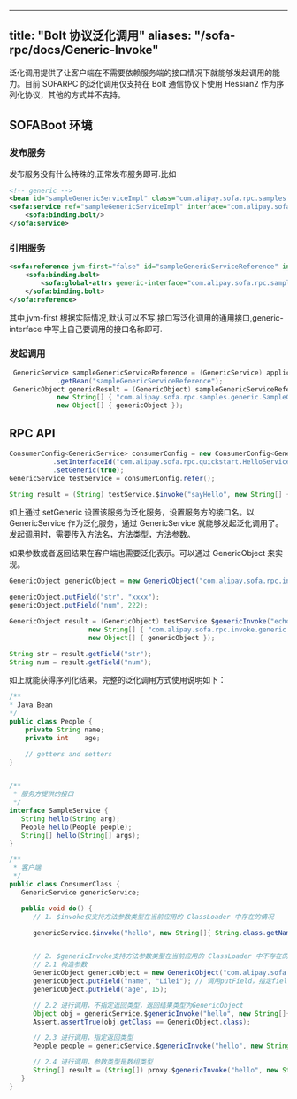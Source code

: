 
---
title: "Bolt 协议泛化调用"
aliases: "/sofa-rpc/docs/Generic-Invoke"
---


泛化调用提供了让客户端在不需要依赖服务端的接口情况下就能够发起调用的能力。目前 SOFARPC 的泛化调用仅支持在 Bolt 通信协议下使用 Hessian2 作为序列化协议，其他的方式并不支持。

## SOFABoot 环境

### 发布服务

发布服务没有什么特殊的,正常发布服务即可.比如

```xml
<!-- generic -->
<bean id="sampleGenericServiceImpl" class="com.alipay.sofa.rpc.samples.generic.SampleGenericServiceImpl"/>
<sofa:service ref="sampleGenericServiceImpl" interface="com.alipay.sofa.rpc.samples.generic.SampleGenericService">
    <sofa:binding.bolt/>
</sofa:service>

```

### 引用服务
```xml
<sofa:reference jvm-first="false" id="sampleGenericServiceReference" interface="com.alipay.sofa.rpc.api.GenericService">
    <sofa:binding.bolt>
        <sofa:global-attrs generic-interface="com.alipay.sofa.rpc.samples.generic.SampleGenericService"/>
    </sofa:binding.bolt>
</sofa:reference>
```

其中,jvm-first 根据实际情况,默认可以不写,接口写泛化调用的通用接口,generic-interface 中写上自己要调用的接口名称即可.

### 发起调用

````java
 GenericService sampleGenericServiceReference = (GenericService) applicationContext
            .getBean("sampleGenericServiceReference");
 GenericObject genericResult = (GenericObject) sampleGenericServiceReference.$genericInvoke("sayGeneric",
            new String[] { "com.alipay.sofa.rpc.samples.generic.SampleGenericParamModel" },
            new Object[] { genericObject });
````

## RPC API



```java
ConsumerConfig<GenericService> consumerConfig = new ConsumerConfig<GenericService>()
           .setInterfaceId("com.alipay.sofa.rpc.quickstart.HelloService")
           .setGeneric(true);
GenericService testService = consumerConfig.refer();

String result = (String) testService.$invoke("sayHello", new String[] { "java.lang.String" },new Object[] { "1111" });
```
如上通过 setGeneric 设置该服务为泛化服务，设置服务方的接口名。以 GenericService 作为泛化服务，通过 GenericService 就能够发起泛化调用了。发起调用时，需要传入方法名，方法类型，方法参数。

如果参数或者返回结果在客户端也需要泛化表示。可以通过 GenericObject 来实现。
```java
GenericObject genericObject = new GenericObject("com.alipay.sofa.rpc.invoke.generic.TestObj");

genericObject.putField("str", "xxxx");
genericObject.putField("num", 222);

GenericObject result = (GenericObject) testService.$genericInvoke("echoObj",
                    new String[] { "com.alipay.sofa.rpc.invoke.generic.TestObj" },
                    new Object[] { genericObject });

String str = result.getField("str");
String num = result.getField("num");
```
如上就能获得序列化结果。完整的泛化调用方式使用说明如下：
```java
/**
* Java Bean
*/
public class People {
    private String name;
    private int    age;

    // getters and setters
}


/**
 * 服务方提供的接口
 */
interface SampleService {
   String hello(String arg);
   People hello(People people);
   String[] hello(String[] args);
}

/**
 * 客户端
 */
public class ConsumerClass {
   GenericService genericService;

   public void do() {
      // 1. $invoke仅支持方法参数类型在当前应用的 ClassLoader 中存在的情况

      genericService.$invoke("hello", new String[]{ String.class.getName() }, new Object[]{"I'm an arg"});


      // 2. $genericInvoke支持方法参数类型在当前应用的 ClassLoader 中不存在的情况。
      // 2.1 构造参数
      GenericObject genericObject = new GenericObject("com.alipay.sofa.rpc.test.generic.bean.People"); // 构造函数中指定全路径类名
      genericObject.putField("name", "Lilei"); // 调用putField，指定field值
      genericObject.putField("age", 15);

      // 2.2 进行调用，不指定返回类型，返回结果类型为GenericObject
      Object obj = genericService.$genericInvoke("hello", new String[]{"com.alipay.sofa.rpc.test.generic.bean.People"}, new Object[] { genericObject });
      Assert.assertTrue(obj.getClass == GenericObject.class);

      // 2.3 进行调用，指定返回类型
      People people = genericService.$genericInvoke("hello", new String[]{"com.alipay.sofa.rpc.test.generic.bean.People"}, new Object[] { genericObject }, People.class);

      // 2.4 进行调用，参数类型是数组类型
      String[] result = (String[]) proxy.$genericInvoke("hello", new String[]{new String[0].getClass().getName()}, new Object[]{ new String[]{"args"} });
   }
}
```
